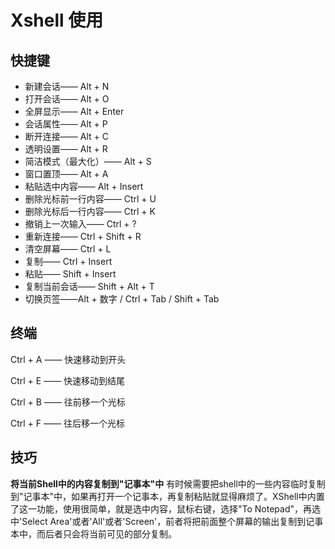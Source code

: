 # Xshell 使用

## 快捷键

- 新建会话—— Alt + N
- 打开会话—— Alt + O
- 全屏显示—— Alt + Enter
- 会话属性—— Alt + P
- 断开连接—— Alt + C
- 透明设置—— Alt + R
- 简洁模式（最大化）—— Alt + S
- 窗口置顶—— Alt + A
- 粘贴选中内容—— Alt + Insert
- 删除光标前一行内容—— Ctrl + U
- 删除光标后一行内容—— Ctrl + K
- 撤销上一次输入—— Ctrl + ?
- 重新连接—— Ctrl + Shift + R
- 清空屏幕—— Ctrl + L
- 复制—— Ctrl + Insert
- 粘贴—— Shift + Insert
- 复制当前会话—— Shift + Alt + T
- 切换页签——Alt + 数字 / Ctrl + Tab / Shift + Tab



## 终端

Ctrl + A —— 快速移动到开头

Ctrl + E —— 快速移动到结尾

Ctrl + B —— 往前移一个光标

Ctrl + F —— 往后移一个光标

## 技巧

**将当前Shell中的内容复制到"记事本"中**
有时候需要把shell中的一些内容临时复制到"记事本"中，如果再打开一个记事本，再复制粘贴就显得麻烦了。XShell中内置了这一功能，使用很简单，就是选中内容，鼠标右键，选择"To Notepad"，再选中'Select Area'或者'All'或者'Screen'，前者将把前面整个屏幕的输出复制到记事本中，而后者只会将当前可见的部分复制。

